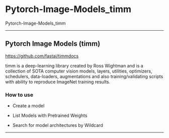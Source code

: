 # Pytorch-Image-Models_timm
Pytorch-Image-Models_timm


-------

## Pytorch Image Models (timm)
https://github.com/fastai/timmdocs

timm is a deep-learning library created by Ross Wightman and is a collection of SOTA computer vision models, layers, utilities, optimizers, schedulers, data-loaders, augmentations and also training/validating scripts with ability to reproduce ImageNet training results.

### How to use

- Create a model

- List Models with Pretrained Weights

- Search for model architectures by Wildcard

-------




